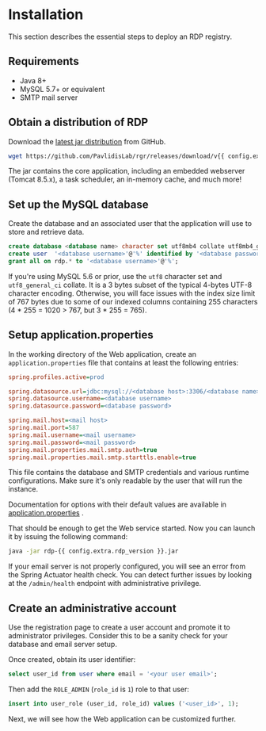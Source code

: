 # Installation

This section describes the essential steps to deploy an RDP registry.

## Requirements

- Java 8+
- MySQL 5.7+ or equivalent
- SMTP mail server

## Obtain a distribution of RDP

Download the [latest jar distribution](https://github.com/PavlidisLab/rgr/releases/latest) from GitHub.

```bash
wget https://github.com/PavlidisLab/rgr/releases/download/v{{ config.extra.rdp_version }}/rdp-{{ config.extra.rdp_version }}.jar
```

The jar contains the core application, including an embedded webserver (Tomcat 8.5.x), a task scheduler, an in-memory
cache, and much more!

## Set up the MySQL database

Create the database and an associated user that the application will use to store and retrieve data.

```sql
create database <database name> character set utf8mb4 collate utf8mb4_general_ci;
create user  '<database username>'@'%' identified by '<database password>';
grant all on rdp.* to '<database username>'@'%';
```

If you're using MySQL 5.6 or prior, use the `utf8` character set and `utf8_general_ci` collate. It is a 3 bytes subset
of the typical 4-bytes UTF-8 character encoding. Otherwise, you will face issues with the index size limit of 767 bytes
due to some of our indexed columns containing 255 characters (4 * 255 = 1020 > 767, but 3 * 255 = 765).

## Setup application.properties

In the working directory of the Web application, create an `application.properties`
file that contains at least the following entries:

```ini
spring.profiles.active=prod

spring.datasource.url=jdbc:mysql://<database host>:3306/<database name>
spring.datasource.username=<database username>
spring.datasource.password=<database password>

spring.mail.host=<mail host>
spring.mail.port=587
spring.mail.username=<mail username>
spring.mail.password=<mail password>
spring.mail.properties.mail.smtp.auth=true
spring.mail.properties.mail.smtp.starttls.enable=true
```

This file contains the database and SMTP credentials and various runtime configurations. Make sure it's only readable by
the user that will run the instance.

Documentation for options with their default values are available
in [application.properties](https://github.com/PavlidisLab/rgr/blob/development/src/main/resources/application.properties)
.

That should be enough to get the Web service started. Now you can launch it by issuing the following command:

```bash
java -jar rdp-{{ config.extra.rdp_version }}.jar
```

If your email server is not properly configured, you will see an error from the Spring Actuator health check. You can
detect further issues by looking at the
`/admin/health` endpoint with administrative privilege.

## Create an administrative account

Use the registration page to create a user account and promote it to administrator privileges. Consider this to be a
sanity check for your database and email server setup.

Once created, obtain its user identifier:

```sql
select user_id from user where email = '<your user email>';
```

Then add the `ROLE_ADMIN` (`role_id` is `1`) role to that user:

```sql
insert into user_role (user_id, role_id) values ('<user_id>', 1);
```

Next, we will see how the Web application can be customized further.

